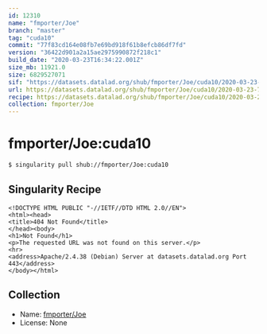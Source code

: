 ```yaml
---
id: 12310
name: "fmporter/Joe"
branch: "master"
tag: "cuda10"
commit: "77f83cd164e08fb7e69bd918f61b8efcb86df7fd"
version: "36422d901a2a15ae2975990872f218c1"
build_date: "2020-03-23T16:34:22.001Z"
size_mb: 11921.0
size: 6829527071
sif: "https://datasets.datalad.org/shub/fmporter/Joe/cuda10/2020-03-23-77f83cd1-36422d90/36422d901a2a15ae2975990872f218c1.sif"
url: https://datasets.datalad.org/shub/fmporter/Joe/cuda10/2020-03-23-77f83cd1-36422d90/
recipe: https://datasets.datalad.org/shub/fmporter/Joe/cuda10/2020-03-23-77f83cd1-36422d90/Singularity
collection: fmporter/Joe
---
```


# fmporter/Joe:cuda10

```bash
$ singularity pull shub://fmporter/Joe:cuda10
```

## Singularity Recipe

```singularity
<!DOCTYPE HTML PUBLIC "-//IETF//DTD HTML 2.0//EN">
<html><head>
<title>404 Not Found</title>
</head><body>
<h1>Not Found</h1>
<p>The requested URL was not found on this server.</p>
<hr>
<address>Apache/2.4.38 (Debian) Server at datasets.datalad.org Port 443</address>
</body></html>
```

## Collection

 - Name: [fmporter/Joe](https://github.com/fmporter/Joe)
 - License: None

